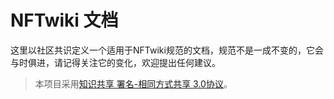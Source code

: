 # NFTwiki 文档

这里以社区共识定义一个适用于NFTwiki规范的文档，规范不是一成不变的，它会与时俱进，请记得关注它的变化，欢迎提出任何建议。

> 本项目采用[知识共享 署名-相同方式共享 3.0协议](https://zh.wikipedia.org/wiki/Wikipedia:CC-BY-SA-3.0%E5%8D%8F%E8%AE%AE%E6%96%87%E6%9C%AC "Wikipedia:CC-BY-SA-3.0协议文本")[](https://creativecommons.org/licenses/by-sa/3.0/deed.zh)。